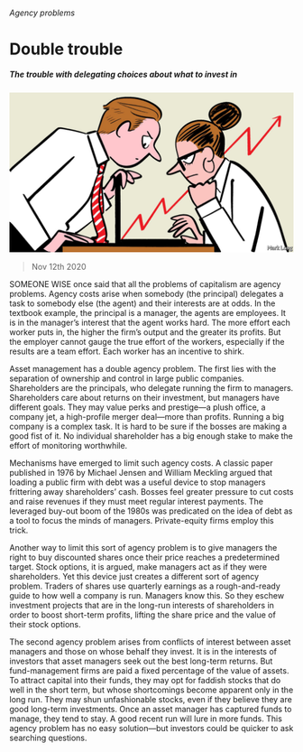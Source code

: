 ###### Agency problems

# Double trouble 

##### The trouble with delegating choices about what to invest in 

![image](images/20201114_SRD003_0.jpg) 

> Nov 12th 2020 

SOMEONE WISE once said that all the problems of capitalism are agency problems. Agency costs arise when somebody (the principal) delegates a task to somebody else (the agent) and their interests are at odds. In the textbook example, the principal is a manager, the agents are employees. It is in the manager’s interest that the agent works hard. The more effort each worker puts in, the higher the firm’s output and the greater its profits. But the employer cannot gauge the true effort of the workers, especially if the results are a team effort. Each worker has an incentive to shirk.

Asset management has a double agency problem. The first lies with the separation of ownership and control in large public companies. Shareholders are the principals, who delegate running the firm to managers. Shareholders care about returns on their investment, but managers have different goals. They may value perks and prestige—a plush office, a company jet, a high-profile merger deal—more than profits. Running a big company is a complex task. It is hard to be sure if the bosses are making a good fist of it. No individual shareholder has a big enough stake to make the effort of monitoring worthwhile.


Mechanisms have emerged to limit such agency costs. A classic paper published in 1976 by Michael Jensen and William Meckling argued that loading a public firm with debt was a useful device to stop managers frittering away shareholders’ cash. Bosses feel greater pressure to cut costs and raise revenues if they must meet regular interest payments. The leveraged buy-out boom of the 1980s was predicated on the idea of debt as a tool to focus the minds of managers. Private-equity firms employ this trick.

Another way to limit this sort of agency problem is to give managers the right to buy discounted shares once their price reaches a predetermined target. Stock options, it is argued, make managers act as if they were shareholders. Yet this device just creates a different sort of agency problem. Traders of shares use quarterly earnings as a rough-and-ready guide to how well a company is run. Managers know this. So they eschew investment projects that are in the long-run interests of shareholders in order to boost short-term profits, lifting the share price and the value of their stock options.

The second agency problem arises from conflicts of interest between asset managers and those on whose behalf they invest. It is in the interests of investors that asset managers seek out the best long-term returns. But fund-management firms are paid a fixed percentage of the value of assets. To attract capital into their funds, they may opt for faddish stocks that do well in the short term, but whose shortcomings become apparent only in the long run. They may shun unfashionable stocks, even if they believe they are good long-term investments. Once an asset manager has captured funds to manage, they tend to stay. A good recent run will lure in more funds. This agency problem has no easy solution—but investors could be quicker to ask searching questions.

